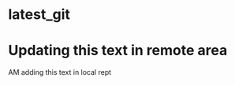 # latest_git

Updating this text in remote area
===================
AM adding this text in local rept
